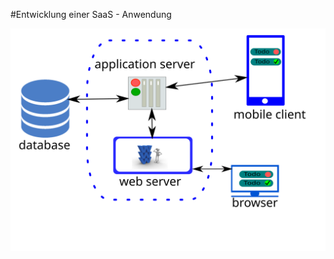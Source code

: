 #Entwicklung einer SaaS - Anwendung
  
![img](https://github.com/Erlix322/training/blob/master/Architecture.svg)


